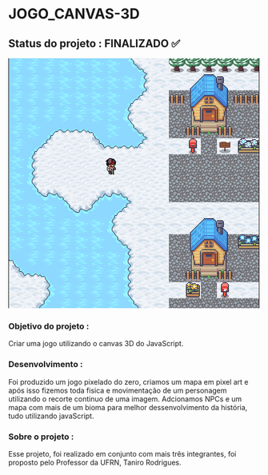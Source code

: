 # JOGO_CANVAS-3D
## Status do projeto : FINALIZADO ✅
![](./imagemJogo.png)


### Objetivo do projeto :
  Criar uma jogo  utilizando o canvas 3D do JavaScript.
 
### Desenvolvimento :
 Foi produzido um jogo pixelado do zero, criamos um mapa em pixel art e após isso fizemos toda fisica e movimentação de um personagem utilizando o recorte continuo de uma imagem.
 Adcionamos NPCs e um mapa com mais de um bioma para melhor dessenvolvimento da história, tudo utilizando javaScript.

### Sobre o projeto :
  Esse projeto, foi realizado em conjunto com mais três integrantes, foi proposto pelo Professor da UFRN, Taniro Rodrigues. 
  
